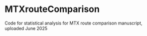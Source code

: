 # MTXrouteComparison
Code for statistical analysis for MTX route comparison manuscript, uploaded June 2025
